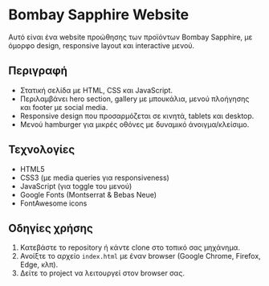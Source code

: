# Bombay Sapphire Website

Αυτό είναι ένα website προώθησης των προϊόντων Bombay Sapphire, με όμορφο design, responsive layout και interactive μενού.

## Περιγραφή

- Στατική σελίδα με HTML, CSS και JavaScript.
- Περιλαμβάνει hero section, gallery με μπουκάλια, μενού πλοήγησης και footer με social media.
- Responsive design που προσαρμόζεται σε κινητά, tablets και desktop.
- Μενού hamburger για μικρές οθόνες με δυναμικό άνοιγμα/κλείσιμο.

## Τεχνολογίες

- HTML5
- CSS3 (με media queries για responsiveness)
- JavaScript (για toggle του μενού)
- Google Fonts (Montserrat & Bebas Neue)
- FontAwesome icons

## Οδηγίες χρήσης

1. Κατεβάστε το repository ή κάντε clone στο τοπικό σας μηχάνημα.  
2. Ανοίξτε το αρχείο `index.html` με έναν browser (Google Chrome, Firefox, Edge, κλπ).  
3. Δείτε το project να λειτουργεί στον browser σας.  


